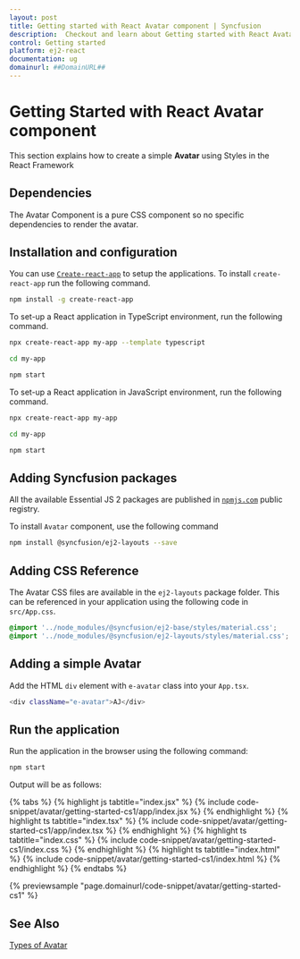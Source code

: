 ```yaml
---
layout: post
title: Getting started with React Avatar component | Syncfusion
description:  Checkout and learn about Getting started with React Avatar component of Syncfusion Essential JS 2 and more details.
control: Getting started 
platform: ej2-react
documentation: ug
domainurl: ##DomainURL##
---
```


# Getting Started with React Avatar component

This section explains how to create a simple **Avatar** using Styles in the React Framework

## Dependencies

The Avatar Component is a pure CSS component so no specific dependencies to render the avatar.

## Installation and configuration

You can use [`Create-react-app`](https://github.com/facebook/create-react-app) to setup the applications.
To install `create-react-app` run the following command.

```bash
npm install -g create-react-app
```

To set-up a React application in TypeScript environment, run the following command.

```bash
npx create-react-app my-app --template typescript

cd my-app

npm start
```

To set-up a React application in JavaScript environment, run the following command.

```bash
npx create-react-app my-app

cd my-app

npm start
```

## Adding Syncfusion packages

All the available Essential JS 2 packages are published in [`npmjs.com`](https://www.npmjs.com/~syncfusionorg) public registry.

To install `Avatar` component, use the following command

```bash
npm install @syncfusion/ej2-layouts --save
```

## Adding CSS Reference

The Avatar CSS files are available in the `ej2-layouts` package folder. This can be referenced in your application using the following code in `src/App.css`.

```css
@import '../node_modules/@syncfusion/ej2-base/styles/material.css';
@import '../node_modules/@syncfusion/ej2-layouts/styles/material.css';
```

## Adding a simple Avatar

Add the HTML `div` element with `e-avatar` class into your `App.tsx`.

```bash
<div className="e-avatar">AJ</div>
```

## Run the application

Run the application in the browser using the following command:

```bash
npm start
```

Output will be as follows:

{% tabs %}
{% highlight js tabtitle="index.jsx" %}
{% include code-snippet/avatar/getting-started-cs1/app/index.jsx %}
{% endhighlight %}
{% highlight ts tabtitle="index.tsx" %}
{% include code-snippet/avatar/getting-started-cs1/app/index.tsx %}
{% endhighlight %}
{% highlight ts tabtitle="index.css" %}
{% include code-snippet/avatar/getting-started-cs1/index.css %}
{% endhighlight %}
{% highlight ts tabtitle="index.html" %}
{% include code-snippet/avatar/getting-started-cs1/index.html %}
{% endhighlight %}
{% endtabs %}

{% previewsample "page.domainurl/code-snippet/avatar/getting-started-cs1" %}

## See Also

[Types of Avatar](./types)
